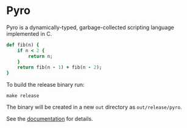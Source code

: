 # Pyro

[1]: http://www.dmulholl.com/docs/pyro/main/

Pyro is a dynamically-typed, garbage-collected scripting language implemented in C.

```ruby
def fib(n) {
    if n < 2 {
        return n;
    }
    return fib(n - 1) + fib(n - 2);
}
```

To build the release binary run:

    make release

The binary will be created in a new `out` directory as `out/release/pyro`.

See the [documentation][1] for details.
